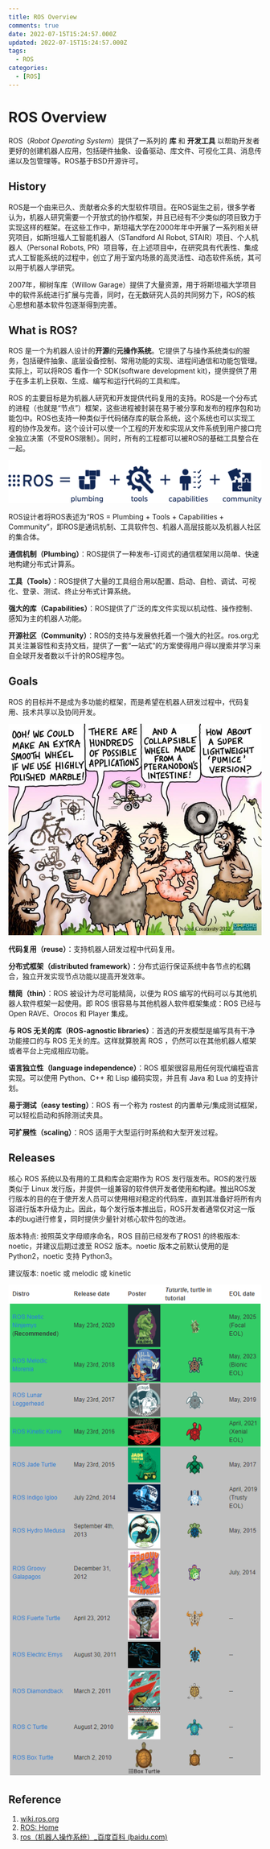 ```yaml
---
title: ROS Overview
comments: true
date: 2022-07-15T15:24:57.000Z
updated: 2022-07-15T15:24:57.000Z
tags:
  - ROS
categories:
  - [ROS]
---
```


# ROS Overview

ROS（_Robot Operating System_）提供了一系列的 **库** 和 **开发工具** 以帮助开发者更好的创建机器人应用，包括硬件抽象、设备驱动、库文件、可视化工具、消息传递以及包管理等。ROS基于BSD开源许可。

## History

ROS是一个由来已久、贡献者众多的大型软件项目。在ROS诞生之前，很多学者认为，机器人研究需要一个开放式的协作框架，并且已经有不少类似的项目致力于实现这样的框架。在这些工作中，斯坦福大学在2000年年中开展了一系列相关研究项目，如斯坦福人工智能机器人（STandford AI Robot, STAIR）项目、个人机器人（Personal Robots, PR）项目等，在上述项目中，在研究具有代表性、集成式人工智能系统的过程中，创立了用于室内场景的高灵活性、动态软件系统，其可以用于机器人学研究。

2007年，柳树车库（Willow Garage）提供了大量资源，用于将斯坦福大学项目中的软件系统进行扩展与完善，同时，在无数研究人员的共同努力下，ROS的核心思想和基本软件包逐渐得到完善。

## What is ROS?

ROS 是一个为机器人设计的**开源**的**元操作系统**。它提供了与操作系统类似的服务，包括硬件抽象、底层设备控制、常用功能的实现、进程间通信和功能包管理。实际上，可以将ROS 看作一个 SDK(software development kit)，提供提供了用于在多主机上获取、生成、编写和运行代码的工具和库。

ROS 的主要目标是为机器人研究和开发提供代码复用的支持。ROS是一个分布式的进程（也就是“节点”）框架，这些进程被封装在易于被分享和发布的程序包和功能包中。ROS也支持一种类似于代码储存库的联合系统，这个系统也可以实现工程的协作及发布。这个设计可以使一个工程的开发和实现从文件系统到用户接口完全独立决策（不受ROS限制）。同时，所有的工程都可以被ROS的基础工具整合在一起。

![](.gitbook/assets/ros-overview.assets/ros-equation.png)

ROS设计者将ROS表述为“ROS = Plumbing + Tools + Capabilities + Community”，即ROS是通讯机制、工具软件包、机器人高层技能以及机器人社区的集合体。

**通信机制（Plumbing）**：ROS提供了一种发布-订阅式的通信框架用以简单、快速地构建分布式计算系。

**工具（Tools）**：ROS提供了大量的工具组合用以配置、启动、自检、调试、可视化、登录、测试、终止分布式计算系统。

**强大的库（Capabilities）**：ROS提供了广泛的库文件实现以机动性、操作控制、感知为主的机器人功能。

**开源社区（Community）**：ROS的支持与发展依托着一个强大的社区。ros.org尤其关注兼容性和支持文档，提供了一套“一站式”的方案使得用户得以搜索并学习来自全球开发者数以千计的ROS程序包。

## Goals

ROS 的目标并不是成为多功能的框架，而是希望在机器人研发过程中，代码复用、技术共享以及协同开发。

![](.gitbook/assets/ros-overview.assets/image-20220711173816466.png)

**代码复用（reuse）**：支持机器人研发过程中代码复用。

**分布式框架（distributed framework）**：分布式运行保证系统中各节点的松耦合，独立开发实现节点功能以提高开发效率。

**精简（thin）**：ROS 被设计为尽可能精简，以便为 ROS 编写的代码可以与其他机器人软件框架一起使用。即 ROS 很容易与其他机器人软件框架集成：ROS 已经与 Open RAVE、Orocos 和 Player 集成。

**与 ROS 无关的库（ROS-agnostic libraries）**：首选的开发模型是编写具有干净功能接口的与 ROS 无关的库。这样就算脱离 ROS ，仍然可以在其他机器人框架或者平台上完成相应功能。

**语言独立性（language independence）**：ROS 框架很容易用任何现代编程语言实现。可以使用 Python、C++ 和 Lisp 编码实现，并且有 Java 和 Lua 的支持计划。

**易于测试（easy testing）**：ROS 有一个称为 rostest 的内置单元/集成测试框架，可以轻松启动和拆除测试夹具。

**可扩展性（scaling）**：ROS 适用于大型运行时系统和大型开发过程。

## Releases

核心 ROS 系统以及有用的工具和库会定期作为 ROS 发行版发布。ROS的发行版类似于 Linux 发行版，并提供一组兼容的软件供开发者使用和构建。推出ROS发行版本的目的在于使开发人员可以使用相对稳定的代码库，直到其准备好将所有内容进行版本升级为止。因此，每个发行版本推出后，ROS开发者通常仅对这一版本的bug进行修复，同时提供少量针对核心软件包的改进。

版本特点: 按照英文字母顺序命名，ROS 目前已经发布了ROS1 的终极版本: noetic，并建议后期过渡至 ROS2 版本。noetic 版本之前默认使用的是 Python2，noetic 支持 Python3。

建议版本: noetic 或 melodic 或 kinetic

![](.gitbook/assets/ros-overview.assets/distributions.png)

## Reference

1. [wiki.ros.org](http://wiki.ros.org/)
2. [ROS: Home](https://www.ros.org/)
3. [ros（机器人操作系统）\_百度百科 (baidu.com)](https://baike.baidu.com/item/ros/4710560)
